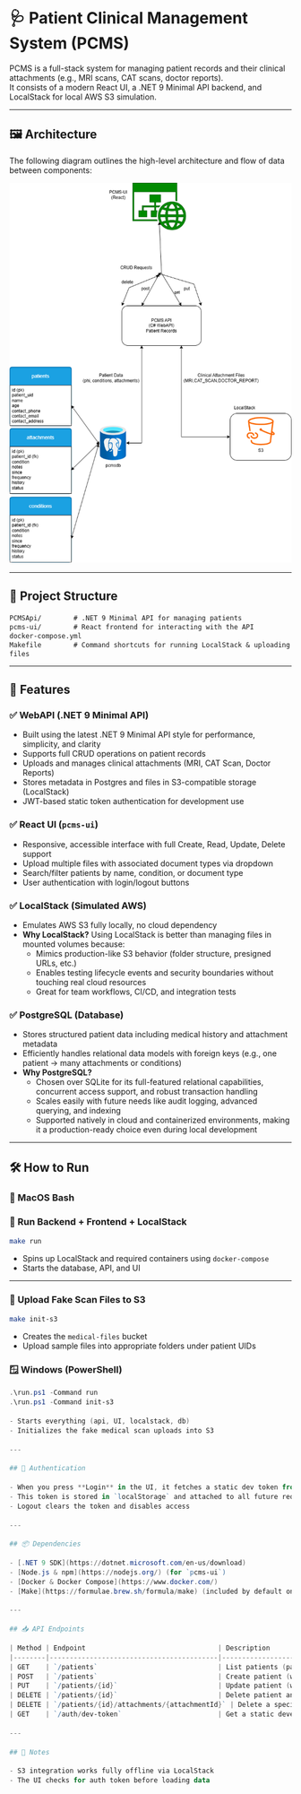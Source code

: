 # 🩺 Patient Clinical Management System (PCMS)

PCMS is a full-stack system for managing patient records and their clinical attachments (e.g., MRI scans, CAT scans, doctor reports).  
It consists of a modern React UI, a .NET 9 Minimal API backend, and LocalStack for local AWS S3 simulation.

---

## 🖼️ Architecture

The following diagram outlines the high-level architecture and flow of data between components:

![Design Diagram](pcms.drawio.png)

---

## 📁 Project Structure

```
PCMSApi/        # .NET 9 Minimal API for managing patients
pcms-ui/        # React frontend for interacting with the API
docker-compose.yml
Makefile        # Command shortcuts for running LocalStack & uploading files
```

---

## 🧪 Features

### ✅ WebAPI (.NET 9 Minimal API)
- Built using the latest .NET 9 Minimal API style for performance, simplicity, and clarity
- Supports full CRUD operations on patient records
- Uploads and manages clinical attachments (MRI, CAT Scan, Doctor Reports)
- Stores metadata in Postgres and files in S3-compatible storage (LocalStack)
- JWT-based static token authentication for development use

### ✅ React UI (`pcms-ui`)
- Responsive, accessible interface with full Create, Read, Update, Delete support
- Upload multiple files with associated document types via dropdown
- Search/filter patients by name, condition, or document type
- User authentication with login/logout buttons

### ✅ LocalStack (Simulated AWS)
- Emulates AWS S3 fully locally, no cloud dependency
- **Why LocalStack?** Using LocalStack is better than managing files in mounted volumes because:
  - Mimics production-like S3 behavior (folder structure, presigned URLs, etc.)
  - Enables testing lifecycle events and security boundaries without touching real cloud resources
  - Great for team workflows, CI/CD, and integration tests

### ✅ PostgreSQL (Database)
- Stores structured patient data including medical history and attachment metadata
- Efficiently handles relational data models with foreign keys (e.g., one patient → many attachments or conditions)
- **Why PostgreSQL?**
  - Chosen over SQLite for its full-featured relational capabilities, concurrent access support, and robust transaction handling
  - Scales easily with future needs like audit logging, advanced querying, and indexing
  - Supported natively in cloud and containerized environments, making it a production-ready choice even during local development
---

## 🛠️ How to Run 

### 🍎 MacOS Bash

### 🔄 Run Backend + Frontend + LocalStack

```bash
make run
```

- Spins up LocalStack and required containers using `docker-compose`
- Starts the database, API, and UI

---

### 📂 Upload Fake Scan Files to S3

```bash
make init-s3
```

- Creates the `medical-files` bucket
- Upload sample files into appropriate folders under patient UIDs

### 🪟 Windows (PowerShell)

```powershell
.\run.ps1 -Command run
.\run.ps1 -Command init-s3

- Starts everything (api, UI, localstack, db)
- Initializes the fake medical scan uploads into S3

---

## 🔐 Authentication

- When you press **Login** in the UI, it fetches a static dev token from `/auth/dev-token`
- This token is stored in `localStorage` and attached to all future requests
- Logout clears the token and disables access

---

## 📦 Dependencies

- [.NET 9 SDK](https://dotnet.microsoft.com/en-us/download)
- [Node.js & npm](https://nodejs.org/) (for `pcms-ui`)
- [Docker & Docker Compose](https://www.docker.com/)
- [Make](https://formulae.brew.sh/formula/make) (included by default on macOS)

---

## 📥 API Endpoints

| Method | Endpoint                                 | Description                                  |
|--------|------------------------------------------|----------------------------------------------|
| GET    | `/patients`                              | List patients (paginated)                    |
| POST   | `/patients`                              | Create patient (with attachments)            |
| PUT    | `/patients/{id}`                         | Update patient (with attachments)            |
| DELETE | `/patients/{id}`                         | Delete patient and all attachments           |
| DELETE | `/patients/{id}/attachments/{attachmentId}` | Delete a specific attachment              |
| GET    | `/auth/dev-token`                        | Get a static development token               |

---

## 🧠 Notes

- S3 integration works fully offline via LocalStack
- The UI checks for auth token before loading data